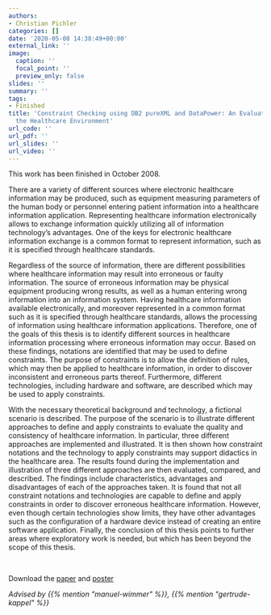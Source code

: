 ```yaml
---
authors:
- Christian Pichler
categories: []
date: '2020-05-08 14:38:49+00:00'
external_link: ''
image:
  caption: ''
  focal_point: ''
  preview_only: false
slides: ''
summary: ''
tags:
- Finished
title: 'Constraint Checking using DB2 pureXML and DataPower: An Evaluation based on
  the Healthcare Environment'
url_code: ''
url_pdf: ''
url_slides: ''
url_video: ''
---
```


This work has been finished in October 2008.

There are a variety of different sources where electronic healthcare information may be produced, such as equipment measuring parameters of the human body or personnel entering patient information into a healthcare information application. Representing healthcare information electronically allows to exchange information quickly utilizing all of information technology’s advantages. One of the keys for electronic healthcare information exchange is a common format to represent information, such as it is specified through healthcare standards.

Regardless of the source of information, there are different possibilities where healthcare information may result into erroneous or faulty information. The source of erroneous information may be physical equipment producing wrong results, as well as a human entering wrong information into an information system. Having healthcare information available electronically, and moreover represented in a common format such as it is specified through healthcare standards, allows the processing of information using healthcare information applications. Therefore, one of the goals of this thesis is to identify different sources in healthcare information processing where erroneous information may occur. Based on these findings, notations are identified that may be used to define constraints. The purpose of constraints is to allow the definition of rules, which may then be applied to healthcare information, in order to discover inconsistent and erroneous parts thereof. Furthermore, different technologies, including hardware and software, are described which may be used to apply constraints.

With the necessary theoretical background and technology, a fictional scenario is described. The purpose of the scenario is to illustrate different approaches to define and apply constraints to evaluate the quality and consistency of healthcare information. In particular, three different approaches are implemented and illustrated. It is then shown how constraint notations and the technology to apply constraints may support didactics in the healthcare area. The results found during the implementation and illustration of three different approaches are then evaluated, compared, and described. The findings include characteristics, advantages and disadvantages of each of the approaches taken. It is found that not all constraint notations and technologies are capable to define and apply constraints in order to discover erroneous healthcare information. However, even though certain technologies show limits, they have other advantages such as the configuration of a hardware device instead of creating an entire software application. Finally, the conclusion of this thesis points to further areas where exploratory work is needed, but which has been beyond the scope of this thesis.

&nbsp;

 Download the [paper](https://www.big.tuwien.ac.at/app/uploads/2016/10/Pichler_paper.pdf) and [poster](https://www.big.tuwien.ac.at/app/uploads/2016/10/Pichler_poster.pdf)

*Advised by {{% mention "manuel-wimmer" %}}, {{% mention "gertrude-kappel" %}}*